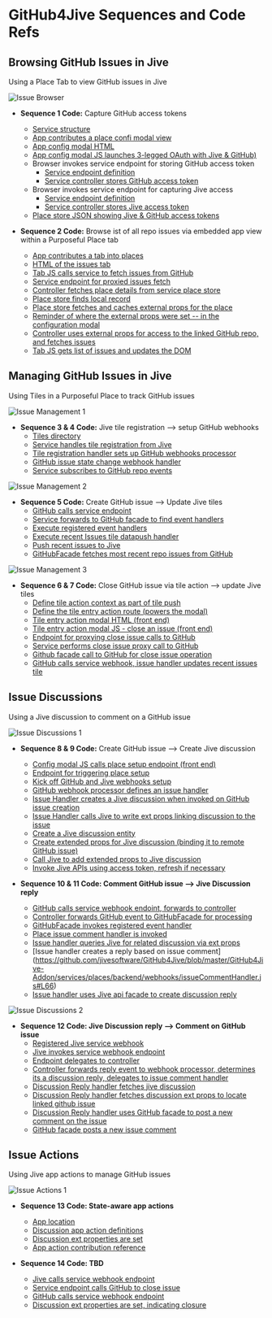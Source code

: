 # GitHub4Jive Sequences and Code Refs

## Browsing GitHub Issues in Jive

Using a Place Tab to view GitHub issues in Jive

![](https://github.com/jivesoftware/GitHub4Jive/blob/master/GitHub4Jive-Addon/images/place1.jpg "Issue Browser")

* **Sequence 1 Code:** Capture GitHub access tokens
  * [Service structure](https://github.com/jivesoftware/GitHub4Jive/blob/master/GitHub4Jive-Addon)
  * [App contributes a place confi modal view](https://github.com/jivesoftware/GitHub4Jive/blob/master/GitHub4Jive-Addon/apps/GitHub4Jive/public/app.xml#L83)
  * [App config modal HTML](https://github.com/jivesoftware/GitHub4Jive/blob/master/GitHub4Jive-Addon/apps/GitHub4Jive/public/place-config.html)
  * [App config modal JS launches 3-legged OAuth with Jive & GitHub)](https://github.com/jivesoftware/GitHub4Jive/blob/master/GitHub4Jive-Addon/public/javascripts/configurePlace.js#L199)
  * Browser invokes service endpoint for storing GitHub access token
    * [Service endpoint definition](https://github.com/jivesoftware/GitHub4Jive/blob/master/GitHub4Jive-Addon/services/github/backend/routes/gitHubEndpoints.js#L114)  
    * [Service controller stores GitHub access token](https://github.com/jivesoftware/GitHub4Jive/blob/master/GitHub4Jive-Addon/services/github/backend/gitHubOAuthController.js#L42)
  * Browser invokes service endpoint for capturing Jive access
    * [Service endpoint definition](https://github.com/jivesoftware/GitHub4Jive/blob/master/GitHub4Jive-Addon/services/jive/backend/routes/jiveEndpoints.js#L44)
    * [Service controller stores Jive access token](https://github.com/jivesoftware/GitHub4Jive/blob/master/GitHub4Jive-Addon/services/jive/backend/jiveOAuthController.js)
  * [Place store JSON showing Jive & GitHub access tokens](https://github.com/jivesoftware/GitHub4Jive/blob/master/GitHub4Jive-Addon/docs/sample-place-store.json)

* **Sequence 2 Code:** Browse ist of all repo issues via embedded app view within a Purposeful Place tab
  * [App contributes a tab into places](https://github.com/jivesoftware/GitHub4Jive/blob/master/GitHub4Jive-Addon/apps/GitHub4Jive/public/app.xml#L101)
  * [HTML of the issues tab](https://github.com/jivesoftware/GitHub4Jive/blob/master/GitHub4Jive-Addon/apps/GitHub4Jive/public/place-tab.html)
  * [Tab JS calls service to fetch issues from GitHub](https://github.com/jivesoftware/GitHub4Jive/blob/master/GitHub4Jive-Addon/apps/GitHub4Jive/public/javascripts/actions/place-tab.js#L23)
  * [Service endpoint for proxied issues fetch](https://github.com/jivesoftware/GitHub4Jive/blob/master/GitHub4Jive-Addon/services/github/backend/routes/gitHubEndpoints.js#L52)
  * [Controller fetches place details from service place store](https://github.com/jivesoftware/GitHub4Jive/blob/master/GitHub4Jive-Addon/services/github/backend/gitHubController.js#L84)
  * [Place store finds local record](https://github.com/jivesoftware/GitHub4Jive/blob/master/GitHub4Jive-Addon/lib/github4jive/placeStore.js#L115)
  * [Place store fetches and caches external props for the place](https://github.com/jivesoftware/GitHub4Jive/blob/master/GitHub4Jive-Addon/lib/github4jive/placeStore.js#L79)
  * [Reminder of where the external props were set -- in the configuration modal](https://github.com/jivesoftware/GitHub4Jive/blob/master/GitHub4Jive-Addon/public/javascripts/configurePlace.js#L199)
  * [Controller uses external props for access to the linked GitHub repo, and fetches issues](https://github.com/jivesoftware/GitHub4Jive/blob/master/GitHub4Jive-Addon/services/github/backend/gitHubController.js#L86)
  * [Tab JS gets list of issues and updates the DOM](https://github.com/jivesoftware/GitHub4Jive/blob/master/GitHub4Jive-Addon/apps/GitHub4Jive/public/javascripts/actions/place-tab.js#L30)

## Managing GitHub Issues in Jive

Using Tiles in a Purposeful Place to track GitHub issues 

![](https://github.com/jivesoftware/GitHub4Jive/blob/master/GitHub4Jive-Addon/images/issues1.jpg "Issue Management 1")

* **Sequence 3 & 4 Code:** Jive tile registration --> setup GitHub webhooks
  * [Tiles directory](https://github.com/jivesoftware/GitHub4Jive/tree/master/GitHub4Jive-Addon/tiles)
  * [Service handles tile registration from Jive](https://github.com/jivesoftware/GitHub4Jive/blob/master/GitHub4Jive-Addon/tiles/github-issues-recent/backend/controller.js#L54)
  * [Tile registration handler sets up GitHub webhooks processor](https://github.com/jivesoftware/GitHub4Jive/blob/master/GitHub4Jive-Addon/tiles/github-issues-recent/backend/webhooks/webhookProcessor.js)
  * [GitHub issue state change webhook handler](https://github.com/jivesoftware/GitHub4Jive/blob/master/GitHub4Jive-Addon/tiles/github-issues-recent/backend/webhooks/issueHandler.js)
  * [Service subscribes to GitHub repo events](https://github.com/jivesoftware/GitHub4Jive/blob/master/GitHub4Jive-Addon/lib/github4jive/gitHubFacade.js#L211)

![](https://github.com/jivesoftware/GitHub4Jive/blob/master/GitHub4Jive-Addon/images/issues2.jpg "Issue Management 2")

* **Sequence 5 Code:** Create GitHub issue --> Update Jive tiles
  * [GitHub calls service endpoint](https://github.com/jivesoftware/GitHub4Jive/blob/master/GitHub4Jive-Addon/services/github/backend/routes/gitHubEndpoints.js#L28)
  * [Service forwards to GitHub facade to find event handlers](https://github.com/jivesoftware/GitHub4Jive/blob/master/GitHub4Jive-Addon/services/github/backend/gitHubController.js#L40)
  * [Execute registered event handlers](https://github.com/jivesoftware/GitHub4Jive/blob/master/GitHub4Jive-Addon/lib/github4jive/gitHubFacade.js#L306)
  * [Execute recent Issues tile datapush handler](https://github.com/jivesoftware/GitHub4Jive/blob/master/GitHub4Jive-Addon/tiles/github-issues-recent/backend/webhooks/issueHandler.js#L38)
  * [Push recent issues to Jive](https://github.com/jivesoftware/GitHub4Jive/blob/master/GitHub4Jive-Addon/tiles/github-issues-recent/backend/tileInstanceProcessor.js)
  * [GitHubFacade fetches most recent repo issues from GitHub](https://github.com/jivesoftware/GitHub4Jive/blob/master/GitHub4Jive-Addon/lib/github4jive/gitHubFacade.js#L125)
  
![](https://github.com/jivesoftware/GitHub4Jive/blob/master/GitHub4Jive-Addon/images/issues3.jpg "Issue Management 3")

* **Sequence 6 & 7 Code:** Close GitHub issue via tile action --> update Jive tiles
  * [Define tile action context as part of tile push](https://github.com/jivesoftware/GitHub4Jive/blob/master/GitHub4Jive-Addon/tiles/github-issues-recent/backend/tileInstanceProcessor.js#L77)
  * [Define the tile entry action route (powers the modal)](https://github.com/jivesoftware/GitHub4Jive/blob/master/GitHub4Jive-Addon/tiles/github-issues-recent/backend/routes/action/get.js)
  * [Tile entry action modal HTML (front end)](https://github.com/jivesoftware/GitHub4Jive/blob/master/GitHub4Jive-Addon/tiles/github-issues-recent/public/action.html)
  * [Tile entry action modal JS - close an issue (front end)](https://github.com/jivesoftware/GitHub4Jive/blob/master/GitHub4Jive-Addon/tiles/github-issues-recent/public/javascripts/action.js#L84)
  * [Endpoint for proxying close issue calls to GitHub](https://github.com/jivesoftware/GitHub4Jive/blob/master/GitHub4Jive-Addon/services/github/backend/routes/gitHubEndpoints.js#L66)
  * [Service performs close issue proxy call to GitHub](https://github.com/jivesoftware/GitHub4Jive/blob/master/GitHub4Jive-Addon/services/github/backend/gitHubController.js#L143)
  * [Github facade call to GitHub for close issue operation](https://github.com/jivesoftware/GitHub4Jive/blob/master/GitHub4Jive-Addon/lib/github4jive/gitHubFacade.js#L158)
  * [GitHub calls service webhook, issue handler updates recent issues tile](https://github.com/jivesoftware/GitHub4Jive/blob/master/GitHub4Jive-Addon/services/places/backend/webhooks/issueHandler.js)


## Issue Discussions

Using a Jive discussion to comment on a GitHub issue

![](https://github.com/jivesoftware/GitHub4Jive/blob/master/GitHub4Jive-Addon/images/discussions1.jpg "Issue Discussions 1")

* **Sequence 8 & 9 Code:** Create GitHub issue --> Create Jive discussion
  * [Config modal JS calls place setup endpoint (front end)](https://github.com/jivesoftware/GitHub4Jive/blob/master/GitHub4Jive-Addon/public/javascripts/configurePlace.js#L255)
  * [Endpoint for triggering place setup](https://github.com/jivesoftware/GitHub4Jive/blob/master/GitHub4Jive-Addon/services/places/backend/routes/placeEndpoints.js#L22)
  * [Kick off GitHub and Jive webhooks setup](https://github.com/jivesoftware/GitHub4Jive/blob/master/GitHub4Jive-Addon/services/places/backend/placeController.js#L80)
  * [GitHub webhook processor defines an issue handler](https://github.com/jivesoftware/GitHub4Jive/blob/master/GitHub4Jive-Addon/services/places/backend/webhooks/webhookProcessor.js)
  * [Issue Handler creates a Jive discussion when invoked on GitHub issue creation](https://github.com/jivesoftware/GitHub4Jive/blob/master/GitHub4Jive-Addon/services/places/backend/webhooks/issueHandler.js#L51)
  * [Issue Handler calls Jive to write ext props linking discussion to the issue](https://github.com/jivesoftware/GitHub4Jive/blob/master/GitHub4Jive-Addon/services/places/backend/webhooks/issueHandler.js#L107)
  * [Create a Jive discussion entity](https://github.com/jivesoftware/GitHub4Jive/blob/master/GitHub4Jive-Addon/lib/github4jive/JiveContentBuilder.js#L88)
  * [Create extended props for Jive discussion (binding it to remote GitHub issue)](https://github.com/jivesoftware/GitHub4Jive/blob/master/GitHub4Jive-Addon/services/places/backend/webhooks/issueHandler.js#L70)
  * [Call Jive to add extended props to Jive discussion](https://github.com/jivesoftware/GitHub4Jive/blob/master/GitHub4Jive-Addon/lib/github4jive/JiveApiFacade.js#L229)
  * [Invoke Jive APIs using access token, refresh if necessary](https://github.com/jivesoftware/jive-sdk/blob/master/jive-sdk-api/lib/community/community.js#L226)

* **Sequence 10 & 11 Code: Comment GitHub issue --> Jive Discussion reply**
  * [GitHub calls service webhook endoint, forwards to controller](https://github.com/jivesoftware/GitHub4Jive/blob/master/GitHub4Jive-Addon/services/github/backend/routes/gitHubEndpoints.js#L28)
  * [Controller forwards GitHub event to GitHubFacade for processing](https://github.com/jivesoftware/GitHub4Jive/blob/master/GitHub4Jive-Addon/services/github/backend/gitHubController.js#L40)
  * [GitHubFacade invokes registered event handler](https://github.com/jivesoftware/GitHub4Jive/blob/master/GitHub4Jive-Addon/lib/github4jive/gitHubFacade.js#L306)
  * [Place issue comment handler is invoked](https://github.com/jivesoftware/GitHub4Jive/blob/master/GitHub4Jive-Addon/services/places/backend/webhooks/issueCommentHandler.js#L42)
  * [Issue handler queries Jive for related discussion via ext props](https://github.com/jivesoftware/GitHub4Jive/blob/master/GitHub4Jive-Addon/lib/github4jive/helpers.js#L18)
  * [Issue handler creates a reply based on issue comment] (https://github.com/jivesoftware/GitHub4Jive/blob/master/GitHub4Jive-Addon/services/places/backend/webhooks/issueCommentHandler.js#L66)
  * [Issue handler uses Jive api facade to create discussion reply](https://github.com/jivesoftware/GitHub4Jive/blob/master/GitHub4Jive-Addon/lib/github4jive/JiveApiFacade.js#L208)

![](https://github.com/jivesoftware/GitHub4Jive/blob/master/GitHub4Jive-Addon/images/discussions2.jpg "Issue Discussions 2")

* **Sequence 12 Code: Jive Discussion reply --> Comment on GitHub issue**
  * [Registered Jive service webhook](https://github.com/jivesoftware/GitHub4Jive/blob/master/GitHub4Jive-Addon/services/places/backend/placeController.js#L107) 
  * [Jive invokes service webhook endpoint](https://github.com/jivesoftware/GitHub4Jive/blob/master/GitHub4Jive-Addon/services/jive/backend/routes/jiveEndpoints.js#L27)
  * [Endpoint delegates to controller](https://github.com/jivesoftware/GitHub4Jive/blob/master/GitHub4Jive-Addon/services/jive/backend/jiveController.js#L30)
  * [Controller forwards reply event to webhook processor, determines its a discussion reply, delegates to issue comment handler](https://github.com/jivesoftware/GitHub4Jive/blob/master/GitHub4Jive-Addon/services/jive/backend/webhooks/webhookProcessor.js#L74)
  * [Discussion Reply handler fetches jive discussion](https://github.com/jivesoftware/GitHub4Jive/blob/master/GitHub4Jive-Addon/services/jive/backend/webhooks/jiveCommentHandler.js#L38)
  * [Discussion Reply handler fetches discussion ext props to locate linked github issue](https://github.com/jivesoftware/GitHub4Jive/blob/master/GitHub4Jive-Addon/services/jive/backend/webhooks/jiveCommentHandler.js#L47)
  * [Discussion Reply handler uses GitHub facade to post a new comment on the issue](https://github.com/jivesoftware/GitHub4Jive/blob/master/GitHub4Jive-Addon/services/jive/backend/webhooks/jiveCommentHandler.js#L59)
  * [GitHub facade posts a new issue comment](https://github.com/jivesoftware/GitHub4Jive/blob/master/GitHub4Jive-Addon/lib/github4jive/gitHubFacade.js#L191)

## Issue Actions

Using Jive app actions to manage GitHub issues 

![](https://github.com/jivesoftware/GitHub4Jive/blob/master/GitHub4Jive-Addon/images/actions1.jpg "Issue Actions 1")

* **Sequence 13 Code: State-aware app actions**
  * [App location](https://github.com/jivesoftware/GitHub4Jive/tree/master/GitHub4Jive-Addon/apps/GitHub4Jive/public)
  * [Discussion app action definitions](https://github.com/jivesoftware/GitHub4Jive/blob/master/GitHub4Jive-Addon/apps/GitHub4Jive/public/app.xml#L59)
  * [Discussion ext properties are set](https://github.com/jivesoftware/GitHub4Jive/blob/master/GitHub4Jive-Addon/services/places/backend/webhooks/issueHandler.js#L107)
  * [App action contribution reference](https://community.jivesoftware.com/docs/DOC-114464)

* **Sequence 14 Code: TBD**
  * [Jive calls service webhook endpoint]()
  * [Service endpoint calls GitHub to close issue]()
  * [GitHub calls service webhook endpoint]()
  * [Discussion ext properties are set, indicating closure](https://github.com/jivesoftware/GitHub4Jive/blob/master/GitHub4Jive-Addon/services/places/backend/webhooks/issueHandler.js#L123)
